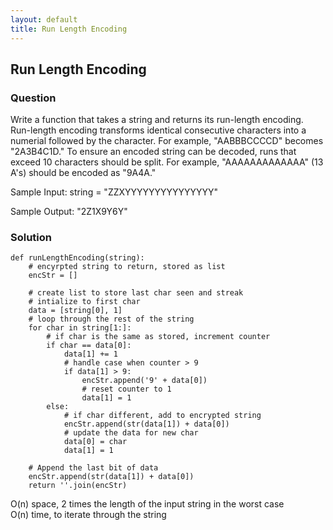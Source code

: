 ```yaml
---
layout: default
title: Run Length Encoding
---
```


## Run Length Encoding

### Question
Write a function that takes a string and returns its run-length encoding.  Run-length encoding transforms identical consecutive characters into a numerial followed by the character.  For example, "AABBBCCCCD" becomes "2A3B4C1D." To ensure an encoded string can be decoded, runs that exceed 10 characters should be split. For example, "AAAAAAAAAAAAA" (13 A's) should be encoded as "9A4A." 

Sample Input:
string = "ZZXYYYYYYYYYYYYYYY"

Sample Output:
"2Z1X9Y6Y"

### Solution
```
def runLengthEncoding(string):
    # encyrpted string to return, stored as list
    encStr = []
    
    # create list to store last char seen and streak
    # intialize to first char
    data = [string[0], 1]
    # loop through the rest of the string
    for char in string[1:]:
        # if char is the same as stored, increment counter
        if char == data[0]:
            data[1] += 1
            # handle case when counter > 9
            if data[1] > 9:
                encStr.append('9' + data[0])
                # reset counter to 1
                data[1] = 1
        else:
            # if char different, add to encrypted string
            encStr.append(str(data[1]) + data[0])
            # update the data for new char
            data[0] = char
            data[1] = 1
    
    # Append the last bit of data
    encStr.append(str(data[1]) + data[0])
    return ''.join(encStr)
```
O(n) space, 2 times the length of the input string in the worst case\
O(n) time, to iterate through the string



